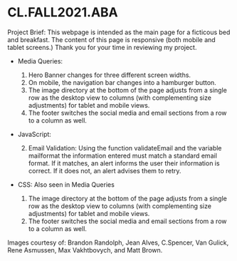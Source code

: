 # CL.FALL2021.ABA

Project Brief: 
    This webpage is intended as the main page for a ficticous bed and breakfast. The content of this page is responsive (both mobile and tablet screens.) 
    Thank you for your time in reviewing my project. 

  
- Media Queries: 
    1. Hero Banner changes for three different screen widths. 
    2. On mobile, the navigation bar changes into a hamburger button. 
    3. The image directory at the bottom of the page adjusts from a single row as the desktop view to columns (with complementing size adjustments) for tablet and mobile views. 
    4. The footer switches the social media and email sections from a row to a column as well. 

- JavaScript:  
    <!-- 1. Image Carousel: Explaination needed -->
    2. Email Validation: Using the function validateEmail and the variable mailformat the information entered must match a standard email format. If it matches, an alert informs the user their information is correct. If it does not, an alert advises them to retry.  

- CSS: Also seen in Media Queries
    1. The image directory at the bottom of the page adjusts from a single row as the desktop view to columns (with complementing size adjustments) for tablet and mobile views. 
    2. The footer switches the social media and email sections from a row to a column as well. 


Images courtesy of: 
    Brandon Randolph, Jean Alves, C.Spencer, Van Gulick, Rene Asmussen, Max Vakhtbovych, and Matt Brown.